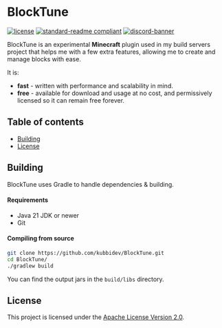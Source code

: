 # BlockTune
[![license](https://img.shields.io/github/license/kubbidev/BlockTune?style=for-the-badge&color=b2204c)](LICENSE.txt)
[![standard-readme compliant](https://img.shields.io/badge/readme%20style-standard-brightgreen.svg?style=for-the-badge)](https://github.com/RichardLitt/standard-readme)
[![discord-banner](https://img.shields.io/discord/1238666127073345646?label=discord&style=for-the-badge&color=7289da)](https://discord.kubbidev.com)

BlockTune is an experimental **Minecraft** plugin used in my build servers project that helps me with a few extra features, allowing me to create and manage blocks with ease.

It is:
* **fast** - written with performance and scalability in mind.
* **free** - available for download and usage at no cost, and permissively licensed so it can remain free forever.

## Table of contents
- [Building](#building)
- [License](#license)

## Building
BlockTune uses Gradle to handle dependencies & building.

#### Requirements
* Java 21 JDK or newer
* Git

#### Compiling from source
```sh
git clone https://github.com/kubbidev/BlockTune.git
cd BlockTune/
./gradlew build
```

You can find the output jars in the `build/libs` directory.

## License
This project is licensed under the [Apache License Version 2.0](LICENSE.txt).